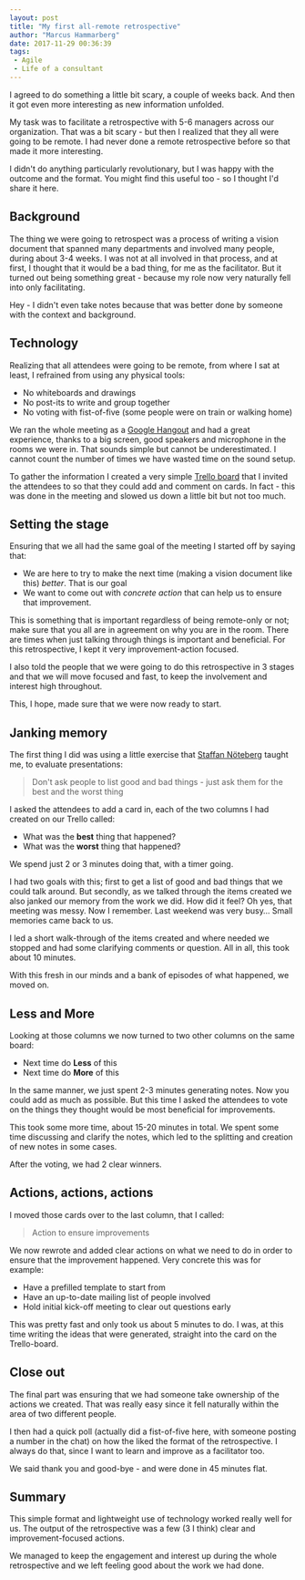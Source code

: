 ```yaml
---
layout: post
title: "My first all-remote retrospective"
author: "Marcus Hammarberg"
date: 2017-11-29 00:36:39
tags:
 - Agile
 - Life of a consultant
---
```


I agreed to do something a little bit scary, a couple of weeks back. And then it got even more interesting as new information unfolded. 

My task was to facilitate a retrospective with 5-6 managers across our organization. That was a bit scary - but then I realized that they all were going to be remote. I had never done a remote retrospective before so that made it more interesting. 

I didn't do anything particularly revolutionary, but I was happy with the outcome and the format. You might find this useful too - so I thought I'd share it here.

<a name='more'></a>

## Background

The thing we were going to retrospect was a process of writing a vision document that spanned many departments and involved many people, during about 3-4 weeks. I was not at all involved in that process, and at first, I thought that it would be a bad thing, for me as the facilitator. But it turned out being something great - because my role now very naturally fell into only facilitating. 

Hey - I didn't even take notes because that was better done by someone with the context and background. 

## Technology

Realizing that all attendees were going to be remote, from where I sat at least, I refrained from using any physical tools:

* No whiteboards and drawings
* No post-its to write and group together 
* No voting with fist-of-five (some people were on train or walking home)

We ran the whole meeting as a [Google Hangout](https://hangouts.google.com/) and had a great experience, thanks to a big screen, good speakers and microphone in the rooms we were in. That sounds simple but cannot be underestimated. I cannot count the number of times we have wasted time on the sound setup. 

To gather the information I created a very simple [Trello board](http://www.trello.com) that I invited the attendees to so that they could add and comment on cards. In fact - this was done in the meeting and slowed us down a little bit but not too much. 

## Setting the stage

Ensuring that we all had the same goal of the meeting I started off by saying that: 

* We are here to try to make the next time (making a vision document like this) *better*. That is our goal
* We want to come out with *concrete action* that can help us to ensure that improvement. 

This is something that is important regardless of being remote-only or not; make sure that you all are in agreement on why you are in the room. There are times when just talking through things is important and beneficial. For this retrospective, I kept it very improvement-action focused.

I also told the people that we were going to do this retrospective in 3 stages and that we will move focused and fast, to keep the involvement and interest high throughout. 

This, I hope, made sure that we were now ready to start.

## Janking memory

The first thing I did was using a little exercise that [Staffan Nöteberg](https://twitter.com/staffannoteberg) taught me, to evaluate presentations:

> Don't ask people to list good and bad things - just ask them for the best and the worst thing

I asked the attendees to add a card in, each of the two columns I had created on our Trello called:

* What was the **best** thing that happened?
* What was the **worst** thing that happened?

We spend just 2 or 3 minutes doing that, with a timer going.

I had two goals with this; first to get a list of good and bad things that we could talk around. But secondly, as we talked through the items created we also janked our memory from the work we did. How did it feel? Oh yes, that meeting was messy. Now I remember. Last weekend was very busy… Small memories came back to us. 

I led a short walk-through of the items created and where needed we stopped and had some clarifying comments or question. All in all, this took about 10 minutes.

With this fresh in our minds and a bank of episodes of what happened, we moved on.

## Less and More

Looking at those columns we now turned to two other columns on the same board: 

* Next time do **Less** of this
* Next time do **More** of this

In the same manner, we just spent 2-3 minutes generating notes. Now you could add as much as possible. But this time I asked the attendees to vote on the things they thought would be most beneficial for improvements. 

This took some more time, about 15-20 minutes in total. We spent some time discussing and clarify the notes, which led to the splitting and creation of new notes in some cases. 

After the voting, we had 2 clear winners. 

## Actions, actions, actions

I moved those cards over to the last column, that I called:

> Action to ensure improvements

We now rewrote and added clear actions on what we need to do in order to ensure that the improvement happened. Very concrete this was for example:

* Have a prefilled template to start from
* Have an up-to-date mailing list of people involved
* Hold initial kick-off meeting to clear out questions early

This was pretty fast and only took us about 5 minutes to do. I was, at this time writing the ideas that were generated, straight into the card on the Trello-board.

## Close out

The final part was ensuring that we had someone take ownership of the actions we created. That was really easy since it fell naturally within the area of two different people. 

I then had a quick poll (actually did a fist-of-five here, with someone posting a number in the chat) on how the liked the format of the retrospective. I always do that, since I want to learn and improve as a facilitator too. 

We said thank you and good-bye - and were done in 45 minutes flat. 

## Summary

This simple format and lightweight use of technology worked really well for us. The output of the retrospective was a few (3 I think) clear and improvement-focused actions. 

We managed to keep the engagement and interest up during the whole retrospective and we left feeling good about the work we had done. 